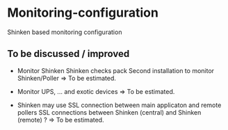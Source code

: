 # Monitoring-configuration
Shinken based monitoring configuration

## To be discussed / improved

   - Monitor Shinken
      Shinken checks pack
      Second installation to monitor Shinken/Poller
      => To be estimated.

   - Monitor UPS, ... and exotic devices
      => To be estimated.

   - Shinken may use SSL connection between main applicaton and remote pollers
      SSL connections between Shinken (central) and Shinken (remote) ?
      => To be estimated.

